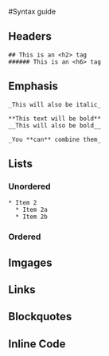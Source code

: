 #Syntax guide
## Headers
```# This is an <h1> tag
## This is an <h2> tag
###### This is an <h6> tag
```
## Emphasis
``` *This text will be italic*
_This will also be italic_

**This text will be bold**
__This will also be bold__

_You **can** combine them_
```

## Lists
### Unordered
``` * Item 1
* Item 2
  * Item 2a
  * Item 2b
```
### Ordered
## Imgages
## Links
## Blockquotes
## Inline Code
